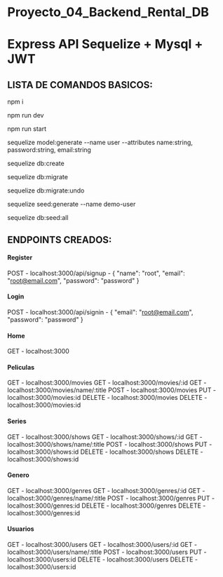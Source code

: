 # Proyecto_04_Backend_Rental_DB
# Express API Sequelize + Mysql + JWT

## LISTA DE COMANDOS BASICOS:

npm i

npm run dev

npm run start

sequelize model:generate --name user --attributes name:string, password:string, email:string

sequelize db:create

sequelize db:migrate

sequelize db:migrate:undo

sequelize seed:generate --name demo-user

sequelize db:seed:all


## ENDPOINTS CREADOS:


#### Register
POST - localhost:3000/api/signup - { "name": "root", "email": "root@email.com",  "password": "password" }

#### Login
POST - localhost:3000/api/signin - { "email": "root@email.com",  "password": "password" }

#### Home
GET - localhost:3000

#### Peliculas
GET - localhost:3000/movies
GET - localhost:3000/movies/:id
GET - localhost:3000/movies/name/:title
POST - localhost:3000/movies
PUT - localhost:3000/movies:id
DELETE - localhost:3000/movies
DELETE - localhost:3000/movies:id

#### Series
GET - localhost:3000/shows
GET - localhost:3000/shows/:id
GET - localhost:3000/shows/name/:title
POST - localhost:3000/shows
PUT - localhost:3000/shows:id
DELETE - localhost:3000/shows
DELETE - localhost:3000/shows:id

#### Genero
GET - localhost:3000/genres
GET - localhost:3000/genres/:id
GET - localhost:3000/genres/name/:title
POST - localhost:3000/genres
PUT - localhost:3000/genres:id
DELETE - localhost:3000/genres
DELETE - localhost:3000/genres:id

#### Usuarios
GET - localhost:3000/users
GET - localhost:3000/users/:id
GET - localhost:3000/users/name/:title
POST - localhost:3000/users
PUT - localhost:3000/users:id
DELETE - localhost:3000/users
DELETE - localhost:3000/users:id

